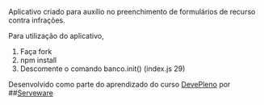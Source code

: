 Aplicativo criado para auxílio no preenchimento de formulários de recurso contra infrações.

Para utilização do aplicativo,

1. Faça fork
2. npm install
3. Descomente o comando banco.init() (index.js 29)

Desenvolvido como parte do aprendizado do curso [DevePleno](http://www.devepleno.com) por ##[Serveware](http://www.serveware.com.br)